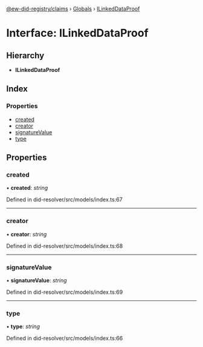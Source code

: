 [@ew-did-registry/claims](../README.md) › [Globals](../globals.md) › [ILinkedDataProof](ilinkeddataproof.md)

# Interface: ILinkedDataProof

## Hierarchy

* **ILinkedDataProof**

## Index

### Properties

* [created](ilinkeddataproof.md#created)
* [creator](ilinkeddataproof.md#creator)
* [signatureValue](ilinkeddataproof.md#signaturevalue)
* [type](ilinkeddataproof.md#type)

## Properties

###  created

• **created**: *string*

Defined in did-resolver/src/models/index.ts:67

___

###  creator

• **creator**: *string*

Defined in did-resolver/src/models/index.ts:68

___

###  signatureValue

• **signatureValue**: *string*

Defined in did-resolver/src/models/index.ts:69

___

###  type

• **type**: *string*

Defined in did-resolver/src/models/index.ts:66
